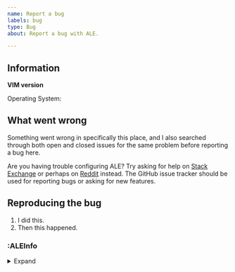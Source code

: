 ```yaml
---
name: Report a bug
labels: bug
type: Bug
about: Report a bug with ALE.

---
```


<!--
  This is the template for reporting ALE bugs. Make sure you try updating ALE
  to a more recent version before reporting a bug. Look through existing bug
  reports for similar issues before reporting a new one. Don't leave comments
  about new bugs in the comment section for old issues.

  Make sure to try disabling other plugins and trying to repeat your bug before
  reporting it in ALE. Some times problems can arise when two plugins are used
  together, but often your issues might be problems with other plugins.
-->

## Information

**VIM version**

<!-- Paste just the first two lines of :version here. -->

Operating System: <!-- Describe your operating system version. -->

## What went wrong

<!-- Describe what went wrong here. Be specific. -->

Something went wrong in specifically this place, and I also searched through both open and closed issues for the same problem before reporting a bug here.

Are you having trouble configuring ALE? Try asking for help on [Stack Exchange](https://vi.stackexchange.com/) or perhaps on [Reddit](https://www.reddit.com/r/vim/) instead. The GitHub issue tracker should be used for reporting bugs or asking for new features.

## Reproducing the bug

<!-- Write a list of steps below. -->

1. I did this.
2. Then this happened.

### :ALEInfo
<details>
  <summary>Expand</summary>
  <!-- Paste the output of :ALEInfo here. Try :ALEInfo -clipboard -->
  <!-- Make sure to run :ALEInfo from the buffer where the bug occurred. -->
  <!-- Read the output. You might figure out what went wrong yourself. -->
</details>
